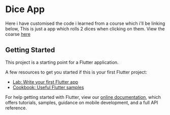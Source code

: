 # Dice App

Here i have customised the code i learned from a course which i'll be linking below, This is just a app which rolls 2 dices when clicking on them.
View the coarse [here](https://www.udemy.com/share/101WB6AEETcVpbTHwH/)

## Getting Started

This project is a starting point for a Flutter application.

A few resources to get you started if this is your first Flutter project:

- [Lab: Write your first Flutter app](https://flutter.dev/docs/get-started/codelab)
- [Cookbook: Useful Flutter samples](https://flutter.dev/docs/cookbook)

For help getting started with Flutter, view our
[online documentation](https://flutter.dev/docs), which offers tutorials,
samples, guidance on mobile development, and a full API reference.
